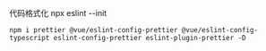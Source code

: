 代码格式化
npx eslint --init

```
npm i prettier @vue/eslint-config-prettier @vue/eslint-config-typescript eslint-config-prettier eslint-plugin-prettier -D
```
